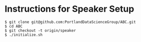 # Instructions for Speaker Setup

```
$ git clone git@github.com:PortlandDataScienceGroup/ABC.git
$ cd ABC
$ git checkout -t origin/speaker
$ ./initialize.sh
```

